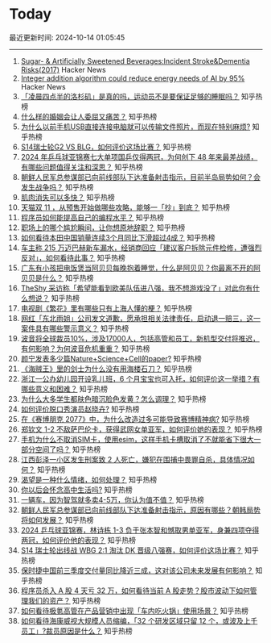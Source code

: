 # Today

最近更新时间: 2024-10-14 01:05:45

--- 
1. [Sugar- & Artificially Sweetened Beverages:Incident Stroke&Dementia Risks(2017)](https://www.ahajournals.org/doi/10.1161/STROKEAHA.116.016027) Hacker News
2. [Integer addition algorithm could reduce energy needs of AI by 95%](https://techxplore.com/news/2024-10-integer-addition-algorithm-energy-ai.html) Hacker News
3. [「凌晨四点半的洛杉矶」是真的吗，运动员不是要保证足够的睡眠吗？](https://www.zhihu.com/question/268337051) 知乎热榜
4. [什么样的婚姻会让人委屈又痛苦？](https://www.zhihu.com/question/837993647) 知乎热榜
5. [为什么以前手机USB直接连接电脑就可以传输文件照片，而现在特别麻烦?](https://www.zhihu.com/question/822264343) 知乎热榜
6. [S14瑞士轮G2 VS BLG，如何评价这场比赛？](https://www.zhihu.com/question/861287729) 知乎热榜
7. [2024 年乒乓球亚锦赛七大单项国乒仅得两冠，为何创下 48 年来最差战绩，有哪些问题值得关注和深思？](https://www.zhihu.com/question/859774130) 知乎热榜
8. [朝鲜人民军总参谋部已向前线部队下达准备射击指示，目前半岛局势如何？会发生战争吗？](https://www.zhihu.com/question/860023603) 知乎热榜
9. [肌肉消失可以多快？](https://www.zhihu.com/question/521056595) 知乎热榜
10. [天猫双 11 ，从预售开始做哪些攻略，能够一「抄」到底？](https://www.zhihu.com/question/826896582) 知乎热榜
11. [程序员如何能提高自己的编程水平？](https://www.zhihu.com/question/574446635) 知乎热榜
12. [职场上的哪个尴尬瞬间，让你想原地辞职？](https://www.zhihu.com/question/808201761) 知乎热榜
13. [如何看待本田中国销量连续3个月同比下滑超过4成？](https://www.zhihu.com/question/813147826) 知乎热榜
14. [车主称 215 万迈巴赫新车漏水，经销商回应「建议客户拆除元件检修，遭强烈反对」，如何看待此事？](https://www.zhihu.com/question/831596375) 知乎热榜
15. [广东有小孩把电饭煲当阿贝贝每晚抱着睡觉，什么是阿贝贝？你最离不开的阿贝贝是什么？](https://www.zhihu.com/question/839234929) 知乎热榜
16. [TheShy 采访称「希望能看到欧美队伍进八强，我不想游戏没了」对此你有什么想说？](https://www.zhihu.com/question/832455015) 知乎热榜
17. [电视剧《繁花》里有哪些只有上海人懂的梗？](https://www.zhihu.com/question/638495320) 知乎热榜
18. [网红「东北雨姐」公司发文道歉，愿承担相关法律责任，启动退一赔三，这一案件具有哪些警示意义？](https://www.zhihu.com/question/839629629) 知乎热榜
19. [波音将全球裁员10%，涉及17000人，包括高管和员工，新机型交付将推迟，有何影响？为何波音危机重重？](https://www.zhihu.com/question/831031934) 知乎热榜
20. [颜宁发表多少篇Nature+Science+Cell的paper?](https://www.zhihu.com/question/629454357) 知乎热榜
21. [《海贼王》里的剑士为什么没有用海楼石刀？](https://www.zhihu.com/question/50929309) 知乎热榜
22. [浙江一公办幼儿园开设乳儿班，6 个月宝宝也可入托，如何评价这一举措？有哪些意义和困难？](https://www.zhihu.com/question/852021076) 知乎热榜
23. [为什么大多学生都肤色暗沉脸色发黄？怎么调理？](https://www.zhihu.com/question/35320605) 知乎热榜
24. [如何评价脱口秀演员赵晓卉?](https://www.zhihu.com/question/414465123) 知乎热榜
25. [在《赛博朋克 2077》中，为什么改造过多可能导致赛博精神病?](https://www.zhihu.com/question/434692431) 知乎热榜
26. [郑钦文 1-2 不敌萨巴伦卡，获得武网女单亚军，如何评价她的表现？](https://www.zhihu.com/question/858787628) 知乎热榜
27. [手机为什么不取消SIM卡，使用esim，这样手机卡槽取消了不就能省下很大一部分空间了吗？](https://www.zhihu.com/question/656580909) 知乎热榜
28. [江西彭泽一小区发生刑案致 2 人死亡，嫌犯在围捕中畏罪自杀，具体情况如何？](https://www.zhihu.com/question/847670875) 知乎热榜
29. [渴望是一种什么情绪，如何处理？](https://www.zhihu.com/question/840046148) 知乎热榜
30. [你以后会怀念高中生活吗?](https://www.zhihu.com/question/665091293) 知乎热榜
31. [一辆车，因为智驾就多卖4-5万，你认为值不值？](https://www.zhihu.com/question/804069512) 知乎热榜
32. [朝鲜人民军总参谋部已向前线部队下达准备射击指示，原因有哪些？朝韩局势将如何发展？](https://www.zhihu.com/question/859988420) 知乎热榜
33. [2024 乒乓球亚锦赛，林诗栋 1-3 负于张本智和憾取男单亚军，身兼四项夺得两冠，如何评价他的表现？](https://www.zhihu.com/question/853959401) 知乎热榜
34. [S14 瑞士轮出线战 WBG 2:1 淘汰 DK 晋级八强赛，如何评价这场比赛？](https://www.zhihu.com/question/858113958) 知乎热榜
35. [保时捷中国前三季度交付量同比降近三成，这对该公司未来发展有何影响？](https://www.zhihu.com/question/820584042) 知乎热榜
36. [程序员杀入 A 股 4 天亏 32 万，如何看待当前 A 股走势？股市波动下如何管理我们的资产？](https://www.zhihu.com/question/850928982) 知乎热榜
37. [如何看待极氪高管在产品营销中出现「车内吃火锅」使用场景？](https://www.zhihu.com/question/839080693) 知乎热榜
38. [如何看待海康威视大规模人员缩编，「32 个研发区域只留 12 个，或波及上千员工」?裁员原因是什么？](https://www.zhihu.com/question/820211552) 知乎热榜
